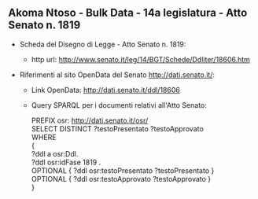 ## Akoma Ntoso - Bulk Data - 14a legislatura - Atto Senato n. 1819 ##

* Scheda del Disegno di Legge - Atto Senato n. 1819:
	* http url: http://www.senato.it/leg/14/BGT/Schede/Ddliter/18606.htm

* Riferimenti al sito OpenData del Senato http://dati.senato.it/:
	* Link OpenData: http://dati.senato.it/ddl/18606
	* Query SPARQL per i documenti relativi all'Atto Senato:

        PREFIX osr: <http://dati.senato.it/osr/>  
		SELECT DISTINCT ?testoPresentato ?testoApprovato  
		WHERE  
		{  
		    ?ddl a osr:Ddl.  
		    ?ddl osr:idFase 1819 .  
		    OPTIONAL { ?ddl osr:testoPresentato ?testoPresentato }  
		    OPTIONAL { ?ddl osr:testoApprovato ?testoApprovato }  
		}
		